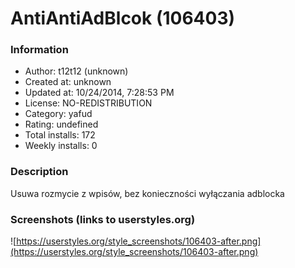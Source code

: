 # AntiAntiAdBlcok (106403)

### Information
- Author: t12t12 (unknown)
- Created at: unknown
- Updated at: 10/24/2014, 7:28:53 PM
- License: NO-REDISTRIBUTION
- Category: yafud
- Rating: undefined
- Total installs: 172
- Weekly installs: 0


### Description
Usuwa rozmycie z wpisów, bez konieczności wyłączania adblocka


### Screenshots (links to userstyles.org)
![https://userstyles.org/style_screenshots/106403-after.png](https://userstyles.org/style_screenshots/106403-after.png)


